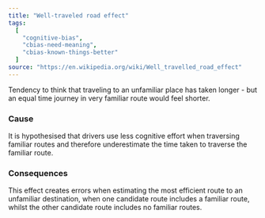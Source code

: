 ```yaml
---
title: "Well-traveled road effect"
tags:
  [
    "cognitive-bias",
    "cbias-need-meaning",
    "cbias-known-things-better"
  ]
source: "https://en.wikipedia.org/wiki/Well_travelled_road_effect"
---
```


 Tendency to think that traveling to an unfamiliar place has taken longer - but an equal time journey in very familiar route would feel shorter.

### Cause

 It is hypothesised that drivers use less cognitive effort when traversing familiar routes and therefore underestimate the time taken to traverse the familiar route.

### Consequences

 This effect creates errors when estimating the most efficient route to an unfamiliar destination, when one candidate route includes a familiar route, whilst the other candidate route includes no familiar routes. 


